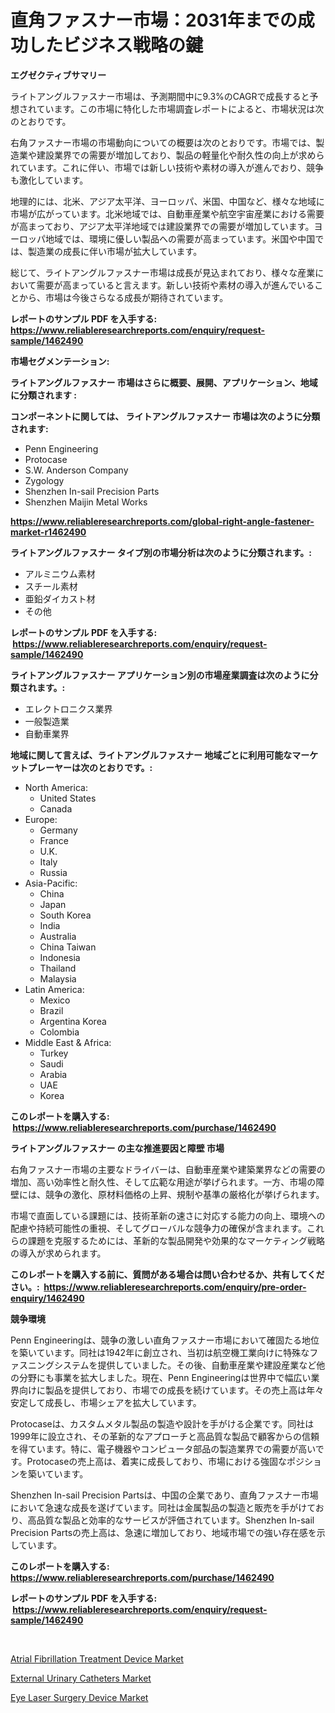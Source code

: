 <p><h1>直角ファスナー市場：2031年までの成功したビジネス戦略の鍵</h1></p><p><strong>エグゼクティブサマリー</strong></p>
<p><p>ライトアングルファスナー市場は、予測期間中に9.3%のCAGRで成長すると予想されています。この市場に特化した市場調査レポートによると、市場状況は次のとおりです。</p><p>右角ファスナー市場の市場動向についての概要は次のとおりです。市場では、製造業や建設業界での需要が増加しており、製品の軽量化や耐久性の向上が求められています。これに伴い、市場では新しい技術や素材の導入が進んでおり、競争も激化しています。</p><p>地理的には、北米、アジア太平洋、ヨーロッパ、米国、中国など、様々な地域に市場が広がっています。北米地域では、自動車産業や航空宇宙産業における需要が高まっており、アジア太平洋地域では建設業界での需要が増加しています。ヨーロッパ地域では、環境に優しい製品への需要が高まっています。米国や中国では、製造業の成長に伴い市場が拡大しています。</p><p>総じて、ライトアングルファスナー市場は成長が見込まれており、様々な産業において需要が高まっていると言えます。新しい技術や素材の導入が進んでいることから、市場は今後さらなる成長が期待されています。</p></p>
<p><strong>レポートのサンプル PDF を入手する: <a href="https://www.reliableresearchreports.com/enquiry/request-sample/1462490">https://www.reliableresearchreports.com/enquiry/request-sample/1462490</a></strong></p>
<p><strong>市場セグメンテーション:</strong></p>
<p><strong> ライトアングルファスナー 市場はさらに概要、展開、アプリケーション、地域に分類されます :</strong></p>
<p><strong>コンポーネントに関しては、 ライトアングルファスナー 市場は次のように分類されます: &nbsp;</strong></p>
<p><ul><li>Penn Engineering</li><li>Protocase</li><li>S.W. Anderson Company</li><li>Zygology</li><li>Shenzhen In-sail Precision Parts</li><li>Shenzhen Maijin Metal Works</li></ul></p>
<p><strong><a href="https://www.reliableresearchreports.com/global-right-angle-fastener-market-r1462490">https://www.reliableresearchreports.com/global-right-angle-fastener-market-r1462490</a></strong></p>
<p><strong> ライトアングルファスナー タイプ別の市場分析は次のように分類されます。:</strong></p>
<p><ul><li>アルミニウム素材</li><li>スチール素材</li><li>亜鉛ダイカスト材</li><li>その他</li></ul></p>
<p><strong>レポートのサンプル PDF を入手する: &nbsp;<a href="https://www.reliableresearchreports.com/enquiry/request-sample/1462490">https://www.reliableresearchreports.com/enquiry/request-sample/1462490</a></strong></p>
<p><strong> ライトアングルファスナー アプリケーション別の市場産業調査は次のように分類されます。:</strong></p>
<p><ul><li>エレクトロニクス業界</li><li>一般製造業</li><li>自動車業界</li></ul></p>
<p><strong>地域に関して言えば、ライトアングルファスナー 地域ごとに利用可能なマーケットプレーヤーは次のとおりです。:</strong></p>
<p><ul>
    <li>
        North America:
        <ul>
            <li>United States</li>
            <li>Canada</li>
        </ul>
    </li>
    <li>
        Europe:
        <ul>
            <li>Germany</li>
            <li>France</li>
            <li>U.K.</li>
            <li>Italy</li>
            <li>Russia</li>
        </ul>
    </li>
    <li>
        Asia-Pacific:
        <ul>
            <li>China</li>
            <li>Japan</li>
            <li>South Korea</li>
            <li>India</li>
            <li>Australia</li>
            <li>China Taiwan</li>
            <li>Indonesia</li>
            <li>Thailand</li>
            <li>Malaysia</li>
        </ul>
    </li>
    <li>
        Latin America:
        <ul>
            <li>Mexico</li>
            <li>Brazil</li>
            <li>Argentina Korea</li>
            <li>Colombia</li>
        </ul>
    </li>
    <li>
        Middle East & Africa:
        <ul>
            <li>Turkey</li>
            <li>Saudi</li>
            <li>Arabia</li>
            <li>UAE</li>
            <li>Korea</li>
        </ul>
    </li>
    </ul></p>
<p><strong>このレポートを購入する: &nbsp;<a href="https://www.reliableresearchreports.com/purchase/1462490">https://www.reliableresearchreports.com/purchase/1462490</a></strong></p>
<p><strong>ライトアングルファスナー の主な推進要因と障壁 市場</strong></p>
<p><p>右角ファスナー市場の主要なドライバーは、自動車産業や建築業界などの需要の増加、高い効率性と耐久性、そして広範な用途が挙げられます。一方、市場の障壁には、競争の激化、原材料価格の上昇、規制や基準の厳格化が挙げられます。</p><p>市場で直面している課題には、技術革新の速さに対応する能力の向上、環境への配慮や持続可能性の重視、そしてグローバルな競争力の確保が含まれます。これらの課題を克服するためには、革新的な製品開発や効果的なマーケティング戦略の導入が求められます。</p></p>
<p><strong>このレポートを購入する前に、質問がある場合は問い合わせるか、共有してください。:&nbsp; <a href="https://www.reliableresearchreports.com/enquiry/pre-order-enquiry/1462490">https://www.reliableresearchreports.com/enquiry/pre-order-enquiry/1462490</a></strong></p>
<p><strong>競争環境</strong></p>
<p><p>Penn Engineeringは、競争の激しい直角ファスナー市場において確固たる地位を築いています。同社は1942年に創立され、当初は航空機工業向けに特殊なファスニングシステムを提供していました。その後、自動車産業や建設産業など他の分野にも事業を拡大しました。現在、Penn Engineeringは世界中で幅広い業界向けに製品を提供しており、市場での成長を続けています。その売上高は年々安定して成長し、市場シェアを拡大しています。</p><p>Protocaseは、カスタムメタル製品の製造や設計を手がける企業です。同社は1999年に設立され、その革新的なアプローチと高品質な製品で顧客からの信頼を得ています。特に、電子機器やコンピュータ部品の製造業界での需要が高いです。Protocaseの売上高は、着実に成長しており、市場における強固なポジションを築いています。</p><p>Shenzhen In-sail Precision Partsは、中国の企業であり、直角ファスナー市場において急速な成長を遂げています。同社は金属製品の製造と販売を手がけており、高品質な製品と効率的なサービスが評価されています。Shenzhen In-sail Precision Partsの売上高は、急速に増加しており、地域市場での強い存在感を示しています。</p></p>
<p><strong>このレポートを購入する: &nbsp; <a href="https://www.reliableresearchreports.com/purchase/1462490">https://www.reliableresearchreports.com/purchase/1462490</a></strong></p>
<p><strong>レポートのサンプル PDF を入手する: &nbsp;<a href="https://www.reliableresearchreports.com/enquiry/request-sample/1462490">https://www.reliableresearchreports.com/enquiry/request-sample/1462490</a></strong><strong></strong></p>
<p>&nbsp;</p>
<p><p><a href="https://www.linkedin.com/pulse/atrial-fibrillation-treatment-device-market-outlook-industry-pxcle?trackingId=nHSLonUHoF1cZpafdyWdEg%3D%3D">Atrial Fibrillation Treatment Device Market</a></p><p><a href="https://www.linkedin.com/pulse/external-urinary-catheters-market-size-cagr-trends-9s95e?trackingId=e6YOUE9snPetmnCKMwesQQ%3D%3D">External Urinary Catheters Market</a></p><p><a href="https://www.linkedin.com/pulse/eye-laser-surgery-device-market-share-evolution-growth-hpooe?trackingId=1yoGZSoq7ClhFq3vR5XcZg%3D%3D">Eye Laser Surgery Device Market</a></p></p>